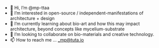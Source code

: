 - 👋 Hi, I’m @mp-ttaa
- 👀 I’m interested in open-source / independent-manifestations of architecture + design
- 🌱 I’m currently learning about bio-art and how this may impact architecture, beyond concepts like mycelium-substrate
- 💞️ I’m looking to collaborate on bio-materials and creative technology.
- 📫 How to reach me ... _mp@tuta.io

<!---
mp-ttaa/mp-ttaa is a ✨ special ✨ repository because its `README.md` (this file) appears on your GitHub profile.
You can click the Preview link to take a look at your changes.
--->
